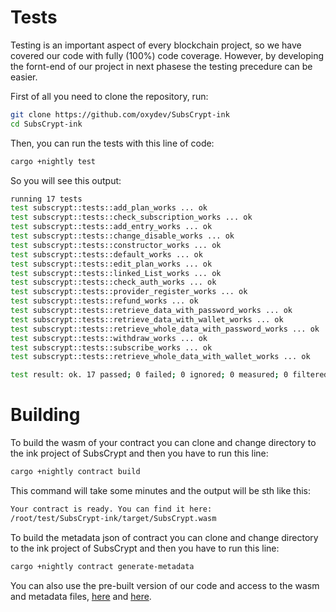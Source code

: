 # Tests

Testing is an important aspect of every blockchain project, so we have covered our code with fully (100%) code coverage. However, by developing the fornt-end of our project in next phasese the testing precedure can be easier.

First of all you need to clone the repository, run:

```bash
git clone https://github.com/oxydev/SubsCrypt-ink
cd SubsCrypt-ink
```

Then, you can run the tests with this line of code:

```bash
cargo +nightly test
```

So you will see this output:

```bash
running 17 tests
test subscrypt::tests::add_plan_works ... ok
test subscrypt::tests::check_subscription_works ... ok
test subscrypt::tests::add_entry_works ... ok
test subscrypt::tests::change_disable_works ... ok
test subscrypt::tests::constructor_works ... ok
test subscrypt::tests::default_works ... ok
test subscrypt::tests::edit_plan_works ... ok
test subscrypt::tests::linked_List_works ... ok
test subscrypt::tests::check_auth_works ... ok
test subscrypt::tests::provider_register_works ... ok
test subscrypt::tests::refund_works ... ok
test subscrypt::tests::retrieve_data_with_password_works ... ok
test subscrypt::tests::retrieve_data_with_wallet_works ... ok
test subscrypt::tests::retrieve_whole_data_with_password_works ... ok
test subscrypt::tests::withdraw_works ... ok
test subscrypt::tests::subscribe_works ... ok
test subscrypt::tests::retrieve_whole_data_with_wallet_works ... ok

test result: ok. 17 passed; 0 failed; 0 ignored; 0 measured; 0 filtered out; finished in 0.01s

```

# Building

To build the wasm of your contract you can clone and change directory to the ink project of SubsCrypt and then you have to run this line:

```bash
cargo +nightly contract build
```

This command will take some minutes and the output will be sth like this:

```bash
Your contract is ready. You can find it here:
/root/test/SubsCrypt-ink/target/SubsCrypt.wasm
```


To build the metadata json of contract you can clone and change directory to the ink project of SubsCrypt and then you have to run this line:

```bash
cargo +nightly contract generate-metadata
```

You can also use the pre-built version of our code and access to the wasm and metadata files, [here](https://github.com/oxydev/SubsCrypt-ink/raw/main/SubsCrypt.wasm) and [here](https://raw.githubusercontent.com/oxydev/SubsCrypt-ink/main/metadata.json).
